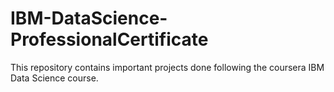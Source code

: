 # IBM-DataScience-ProfessionalCertificate
This repository contains important projects done following the coursera IBM Data Science course.
